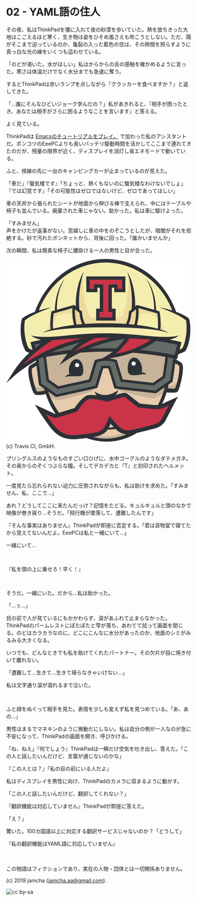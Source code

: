 # 02 - YAML語の住人

その夜、私はThinkPadを懐に入れて夜の砂漠を歩いていた。熱を放ちきった大地はこごえるほど寒く、生き物は姿をひそめ風さえも吹こうとしない。ただ、陽がそこまで迫っているのか、亀裂の入った藍色の空は、その隙間を照らすように真っ白な光の線をいくつも這わせている。

「のどが渇いた。水がほしい」私はからからの舌の感触を確かめるように言った。寒さは体温だけでなく水分までも急速に奪う。

するとThinkPadは赤いランプを点しながら『クラッカーを食べますか？』と返してきた。

「…誰にそんなひどいジョーク学んだの？」私があきれると、『相手が困ったとき、あなたは相手がさらに困るようなことを言います』と答える。

よく見ている。

ThinkPadは [Emacsのチュートリアルをプレイ。](https://jamcha-aa.github.io/Emacs-tutorial/) で加わった私のアシスタントだ。ポンコツのEeePCよりも長いバッテリ駆動時間を活かしてここまで連れてきたのだが、残量の限界が近く、ディスプレイを消灯し省エネモードで動いている。

ふと、視線の先に一台のキャンピングカーが止まっているのが見えた。

「車だ」『蜃気楼です』「ちょっと、熱くもないのに蜃気楼なわけないでしょ」『では幻覚です』「その可能性はゼロではないけど、ゼロであってほしい」

車の天井から張られたシートが地面から伸びる棒で支えられ、中にはテーブルや椅子も並んでいる。廃棄された車じゃない。助かった。私は車に駆けよった。

「すみません」  
声をかけたが返事がない。窓越しに車の中をのぞこうとしたが、暗闇がそれを拒絶する。砂で汚れたボンネットから、背後に回った。「誰かいませんか」

次の瞬間、私は簡素な椅子に腰掛ける一人の男性と目が合った。

![travis-logo](./TravisCI-Mascot-1.png)  
(c) Travis CI, GmbH.

プリングルスのようなものすごい口ひげに、水中ゴーグルのようなダテメガネ。その奥からのぞくつぶらな瞳。そしてデカデカと『T』と刻印されたヘルメット。

一度見たら忘れられない迫力に圧倒されながらも、私は助けを求めた。「すみません、私、ここで…」

あれ？どうしてここに来たんだっけ？記憶をたどる。キュルキュルと頭のなかで映像が巻き戻り…そうだ。「飛行機が墜落して、遭難したんです」

『そんな事実はありません』ThinkPadが即座に否定する。「君は貨物室で寝てたから覚えてないんだよ。EeePCは私と一緒にいて…」

一緒にいて…

<br>

『私を頭の上に乗せろ！早く！』

<br>

そうだ。一緒にいた。だから…私は助かった。

「…ぅ…」

目の前で人が見ているにもかかわらず、涙があふれて止まらなかった。ThinkPadのパームレストにぽたぽたと雫が落ち、あわてて拭って画面を閉じる。のどはカラカラなのに、どこにこんなに水分があったのか、地面のシミがみるみる大きくなる。

いつでも、どんなときでも私を助けてくれたパートナー。その欠片が目に焼き付いて離れない。

「遭難して…生きて…生きて帰らなきゃいけない…」

私は文字通り涙が涸れるまで泣いた。

<br>

ふと顔をぬぐって相手を見た。表情を少しも変えず私を見つめている。「あ、あの…」

男性はまるでマネキンのように微動だにしない。私は自分の側が一人なのが急に不安になって、ThinkPadの画面を開き、呼びかける。

「ね、ねえ」『何でしょう』ThinkPadは一瞬だけ空気を吐き出し、答えた。「この人と話したいんだけど、言葉が通じないのかな」

『この人とは？』「私の目の前にいる人だよ」

私はディスプレイを男性に向け、ThinkPadのカメラに収まるように動かす。

「この人と話したいんだけど、翻訳してくれない？」

『翻訳機能は対応していません』ThinkPadが即座に答えた。

「え？」

驚いた。100カ国語以上に対応する翻訳サービスじゃないのか？「どうして」

『私の翻訳機能はYAML語に対応していません』

<br>  
<br>  
この物語はフィクションであり，実在の人物・団体とは一切関係ありません。  

(c) 2019 jamcha (jamcha.aa@gmail.com).  

![cc by-sa](https://i.creativecommons.org/l/by-sa/4.0/88x31.png)  

